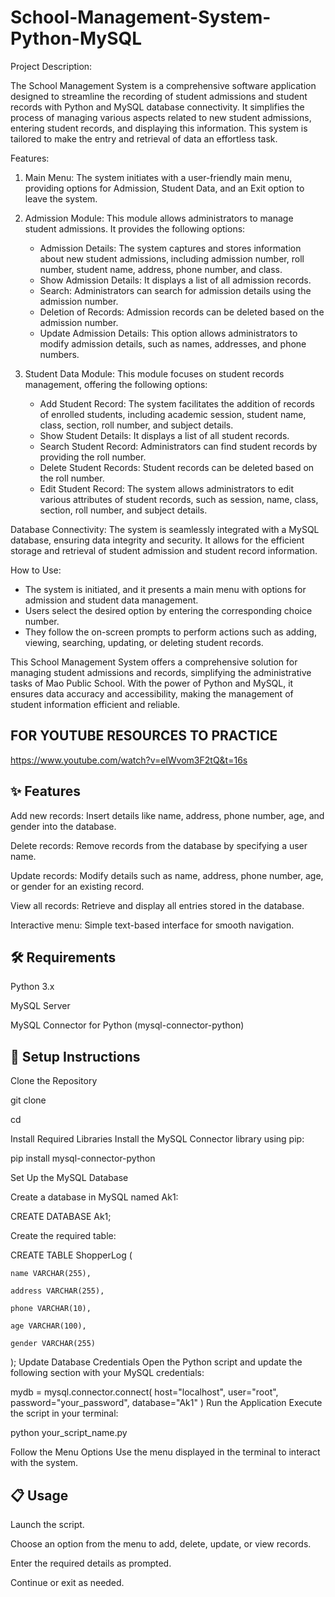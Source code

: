 # School-Management-System-Python-MySQL

Project Description:

The School Management System is a comprehensive software application designed to streamline the recording of student admissions and student records with Python and MySQL database connectivity. It simplifies the process of managing various aspects related to new student admissions, entering student records, and displaying this information. This system is tailored to make the entry and retrieval of data an effortless task.

Features:

1. Main Menu: The system initiates with a user-friendly main menu, providing options for Admission, Student Data, and an Exit option to leave the system.

2. Admission Module: This module allows administrators to manage student admissions. It provides the following options:
    - Admission Details: The system captures and stores information about new student admissions, including admission number, roll number, student name, address, phone number, and class.
    - Show Admission Details: It displays a list of all admission records.
    - Search: Administrators can search for admission details using the admission number.
    - Deletion of Records: Admission records can be deleted based on the admission number.
    - Update Admission Details: This option allows administrators to modify admission details, such as names, addresses, and phone numbers.

3. Student Data Module: This module focuses on student records management, offering the following options:
    - Add Student Record: The system facilitates the addition of records of enrolled students, including academic session, student name, class, section, roll number, and subject details.
    - Show Student Details: It displays a list of all student records.
    - Search Student Record: Administrators can find student records by providing the roll number.
    - Delete Student Records: Student records can be deleted based on the roll number.
    - Edit Student Record: The system allows administrators to edit various attributes of student records, such as session, name, class, section, roll number, and subject details.

Database Connectivity:
The system is seamlessly integrated with a MySQL database, ensuring data integrity and security. It allows for the efficient storage and retrieval of student admission and student record information.

How to Use:
- The system is initiated, and it presents a main menu with options for admission and student data management.
- Users select the desired option by entering the corresponding choice number.
- They follow the on-screen prompts to perform actions such as adding, viewing, searching, updating, or deleting student records.

This School Management System offers a comprehensive solution for managing student admissions and records, simplifying the administrative tasks of Mao Public School. With the power of Python and MySQL, it ensures data accuracy and accessibility, making the management of student information efficient and reliable.


## FOR YOUTUBE RESOURCES TO PRACTICE

https://www.youtube.com/watch?v=elWvom3F2tQ&t=16s

## ✨ Features
Add new records: Insert details like name, address, phone number, age, and gender into the database.

Delete records: Remove records from the database by specifying a user name.

Update records: Modify details such as name, address, phone number, age, or gender for an existing record.

View all records: Retrieve and display all entries stored in the database.

Interactive menu: Simple text-based interface for smooth navigation.

## 🛠️ Requirements

Python 3.x

MySQL Server

MySQL Connector for Python (mysql-connector-python)

## 🚀 Setup Instructions

Clone the Repository

git clone <repository-url>

cd <repository-folder>

Install Required Libraries Install the MySQL Connector library using pip:

pip install mysql-connector-python

Set Up the MySQL Database

Create a database in MySQL named Ak1:

CREATE DATABASE Ak1;

Create the required table:

CREATE TABLE ShopperLog (

    name VARCHAR(255),
    
    address VARCHAR(255),
    
    phone VARCHAR(10),
    
    age VARCHAR(100),
    
    gender VARCHAR(255)
);
Update Database Credentials Open the Python script and update the following section with your MySQL credentials:

mydb = mysql.connector.connect(
    host="localhost",
    user="root",
    password="your_password",
    database="Ak1"
)
Run the Application Execute the script in your terminal:

python your_script_name.py

Follow the Menu Options Use the menu displayed in the terminal to interact with the system.

## 📋 Usage
Launch the script.

Choose an option from the menu to add, delete, update, or view records.

Enter the required details as prompted.

Continue or exit as needed.    





